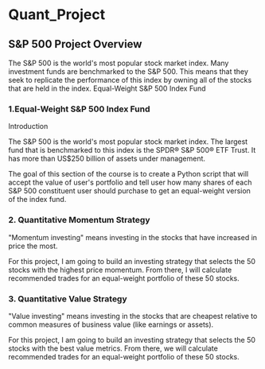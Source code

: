# Quant_Project

## S&P 500 Project Overview

The S&P 500 is the world's most popular stock market index.
Many investment funds are benchmarked to the S&P 500. This means that they seek to replicate the performance of this index by owning all of the stocks that are held in the index.
Equal-Weight S&P 500 Index Fund

### 1.Equal-Weight S&P 500 Index Fund

Introduction

The S&P 500 is the world's most popular stock market index. The largest fund that is benchmarked to this index is the SPDR® S&P 500® ETF Trust. It has more than US$250 billion of assets under management.

The goal of this section of the course is to create a Python script that will accept the value of user's portfolio and tell user how many shares of each S&P 500 constituent user should purchase to get an equal-weight version of the index fund.

### 2. Quantitative Momentum Strategy

"Momentum investing" means investing in the stocks that have increased in price the most.

For this project, I am going to build an investing strategy that selects the 50 stocks with the highest price momentum. From there, I will calculate recommended trades for an equal-weight portfolio of these 50 stocks.

### 3. Quantitative Value Strategy

"Value investing" means investing in the stocks that are cheapest relative to common measures of business value (like earnings or assets).

For this project, I am going to build an investing strategy that selects the 50 stocks with the best value metrics. From there, we will calculate recommended trades for an equal-weight portfolio of these 50 stocks.
